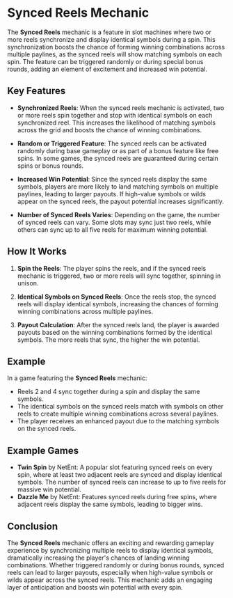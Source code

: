 # Synced Reels Mechanic

The **Synced Reels** mechanic is a feature in slot machines where two or more reels synchronize and display identical symbols during a spin. This synchronization boosts the chance of forming winning combinations across multiple paylines, as the synced reels will show matching symbols on each spin. The feature can be triggered randomly or during special bonus rounds, adding an element of excitement and increased win potential.

## Key Features

- **Synchronized Reels**: When the synced reels mechanic is activated, two or more reels spin together and stop with identical symbols on each synchronized reel. This increases the likelihood of matching symbols across the grid and boosts the chance of winning combinations.

- **Random or Triggered Feature**: The synced reels can be activated randomly during base gameplay or as part of a bonus feature like free spins. In some games, the synced reels are guaranteed during certain spins or bonus rounds.

- **Increased Win Potential**: Since the synced reels display the same symbols, players are more likely to land matching symbols on multiple paylines, leading to larger payouts. If high-value symbols or wilds appear on the synced reels, the payout potential increases significantly.

- **Number of Synced Reels Varies**: Depending on the game, the number of synced reels can vary. Some slots may sync just two reels, while others can sync up to all five reels for maximum winning potential.

## How It Works

1. **Spin the Reels**: The player spins the reels, and if the synced reels mechanic is triggered, two or more reels will sync together, spinning in unison.

2. **Identical Symbols on Synced Reels**: Once the reels stop, the synced reels will display identical symbols, increasing the chances of forming winning combinations across multiple paylines.

3. **Payout Calculation**: After the synced reels land, the player is awarded payouts based on the winning combinations formed by the identical symbols. The more reels that sync, the higher the win potential.

## Example

In a game featuring the **Synced Reels** mechanic:
- Reels 2 and 4 sync together during a spin and display the same symbols.
- The identical symbols on the synced reels match with symbols on other reels to create multiple winning combinations across several paylines.
- The player receives an enhanced payout due to the matching symbols on the synced reels.

## Example Games

- **Twin Spin** by NetEnt: A popular slot featuring synced reels on every spin, where at least two adjacent reels are synced and display identical symbols. The number of synced reels can increase to up to five reels for massive win potential.
- **Dazzle Me** by NetEnt: Features synced reels during free spins, where adjacent reels display the same symbols, leading to bigger wins.

## Conclusion

The **Synced Reels** mechanic offers an exciting and rewarding gameplay experience by synchronizing multiple reels to display identical symbols, dramatically increasing the player's chances of landing winning combinations. Whether triggered randomly or during bonus rounds, synced reels can lead to larger payouts, especially when high-value symbols or wilds appear across the synced reels. This mechanic adds an engaging layer of anticipation and boosts win potential with every spin.
